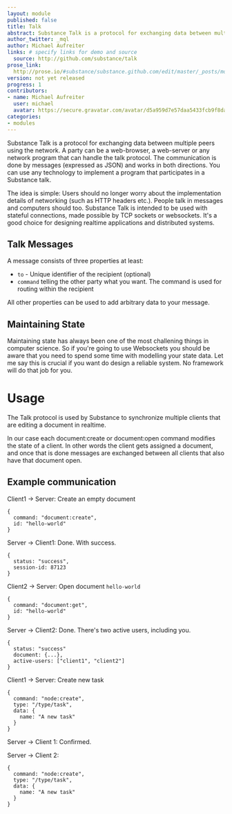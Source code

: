 ```yaml
---
layout: module
published: false
title: Talk
abstract: Substance Talk is a protocol for exchanging data between multiple peers using the network.
author_twitter: _mql
author: Michael Aufreiter
links: # specify links for demo and source
  source: http://github.com/substance/talk
prose_link:
  http://prose.io/#substance/substance.github.com/edit/master/_posts/modules/0100-01-05-talk.md
version: not yet released
progress: 1
contributors:
- name: Michael Aufreiter
  user: michael
  avatar: https://secure.gravatar.com/avatar/d5a959d7e57daa5433fcb9f8da40be4b?d=https://a248.e.akamai.net/assets.github.com%2Fimages%2Fgravatars%2Fgravatar-140.png
categories:
- modules
---
```



Substance Talk is a protocol for exchanging data between multiple peers using the network. A party can be a web-browser, a web-server or any network program that can handle the talk protocol. The communication is done by messages (expressed as JSON) and works in both directions. You can use any technology to implement a program that participates in a Substance talk.

The idea is simple: Users should no longer worry about the implementation details of networking (such as HTTP headers etc.). People talk in messages and computers should too. Substance Talk is intended to be used with stateful connections, made possible by TCP sockets or websockets. It's a good choice for designing realtime applications and distributed systems. 


## Talk Messages

A message consists of three properties at least:

- `to` - Unique identifier of the recipient (optional)
- `command` telling the other party what you want. The command is used for routing within the recipient


All other properties can be used to add arbitrary data to your message.


## Maintaining State

Maintaining state has always been one of the most challening things in computer science. So if you're going to use Websockets you should be aware that you need to spend some time with modelling your state data. Let me say this is crucial if you want do design a reliable system. No framework will do that job for you.

# Usage

The Talk protocol is used by Substance to synchronize multiple clients that are editing a document in realtime. 

In our case each document:create or document:open command modifies the state of a client. In other words the client gets assigned a document, and once that is done messages are exchanged between all clients that also have that document open.


## Example communication


Client1 -> Server: Create an empty document


    {
      command: "document:create",
      id: "hello-world"
    }


Server -> Client1: Done. With success.


    {
      status: "success",
      session-id: 87123
    }


Client2 -> Server: Open document `hello-world`


    {
      command: "document:get",
      id: "hello-world"
    }


Server -> Client2: Done. There's two active users, including you.


    {
      status: "success"
      document: {...},
      active-users: ["client1", "client2"]
    }


Client1 -> Server: Create new task



    {
      command: "node:create",
      type: "/type/task",
      data: {
        name: "A new task"
      }
    }


Server -> Client 1: Confirmed.


Server -> Client 2:


    {
      command: "node:create",
      type: "/type/task",
      data: {
        name: "A new task"
      }
    }

